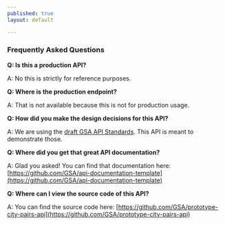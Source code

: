 ```yaml
---
published: true
layout: default

---
```

### Frequently Asked Questions 


**Q: Is this a production API?**

A: No this is strictly for reference purposes.

**Q: Where is the production endpoint?**

A: That is not available because this is not for production usage.

**Q: How did you make the design decisions for this API?**

A: We are using the [draft GSA API Standards](https://github.com/GSA/api-standards/tree/converting-gsa-standards). This API is meant to demonstrate those.

**Q: Where did you get that great API documentation?**

A: Glad you asked! You can find that documentation here: [https://github.com/GSA/api-documentation-template](https://github.com/GSA/api-documentation-template)

**Q: Where can I view the source code of this API?**

A: You can find the source code here: [https://github.com/GSA/prototype-city-pairs-api](https://github.com/GSA/prototype-city-pairs-api)



<body id="FAQ"></body>